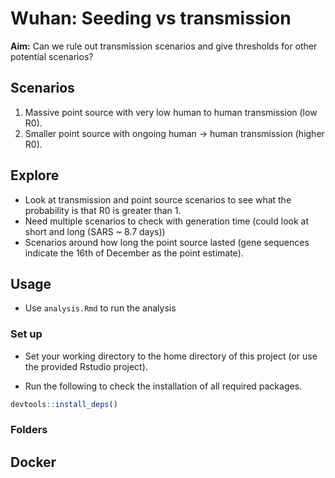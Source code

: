 # Wuhan: Seeding vs transmission

**Aim:** Can we rule out transmission scenarios and give thresholds for other potential scenarios?

## Scenarios

1. Massive point source with very low human to human transmission (low R0).
2. Smaller point source with ongoing human -> human transmission (higher R0).

## Explore

* Look at transmission and point source scenarios to see what the probability is that R0 is greater than 1.
* Need multiple scenarios to check with generation time (could look at short and long (SARS ~ 8.7 days))
* Scenarios around how long the point source lasted (gene sequences indicate the 16th of December as the point estimate).

## Usage

* Use `analysis.Rmd` to run the analysis

### Set up

* Set your working directory to the home directory of this project (or use the provided Rstudio project).

* Run the following to check the installation of all required packages.

```r
devtools::install_deps()
```

### Folders


## Docker